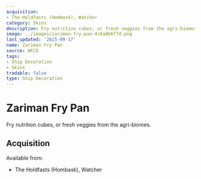 ```yaml
---
acquisition:
- The Holdfasts (Hombask), Watcher
category: Skins
description: Fry nutrition cubes, or fresh veggies from the agri-biomes.
image: ../images/zariman-fry-pan-4c6a8b6f7d.png
last_updated: '2025-09-17'
name: Zariman Fry Pan
source: WFCD
tags:
- Ship Decoration
- Skins
tradable: false
type: Ship Decoration
---
```


# Zariman Fry Pan

Fry nutrition cubes, or fresh veggies from the agri-biomes.

## Acquisition

Available from:
- The Holdfasts (Hombask), Watcher

